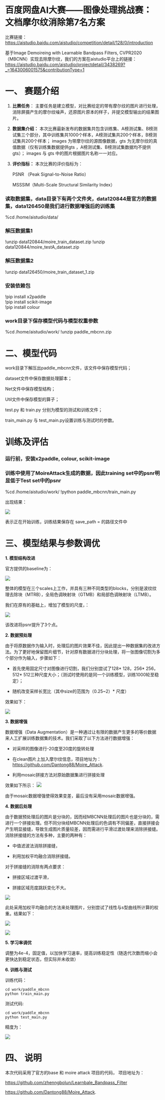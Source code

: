 # 百度网盘AI大赛——图像处理挑战赛：文档摩尔纹消除第7名方案

比赛链接：https://aistudio.baidu.com/aistudio/competition/detail/128/0/introduction

基于Image Demoireing with Learnable Bandpass Filters, CVPR2020（MBCNN）实现去除摩尔纹，我们的方案在aistudio平台上的链接：https://aistudio.baidu.com/aistudio/projectdetail/3438269?_=1643006001575&contributionType=1

# **一、 赛题介绍**

1. **比赛任务**： 主要任务是建立模型，对比赛给定的带有摩尔纹的图片进行处理，消除屏摄产生的摩尔纹噪声，还原图片原本的样子，并提交模型输出的结果图片。

2. **数据集介绍：** 本次比赛最新发布的数据集共包含训练集、A榜测试集、B榜测试集三个部分，其中训练集共1000个样本，A榜测试集共200个样本，B榜测试集共200个样本； images 为带摩尔纹的源图像数据，gts 为无摩尔纹的真值数据（仅有训练集数据提供gts ，A榜测试集、B榜测试集数据均不提供gts）； images 与 gts 中的图片根据图片名称一一对应。

3. **评价指标：** 本次比赛的评价指标为：

    PSNR （Peak Signal-to-Noise Ratio）

    MSSSIM（Multi-Scale Structural Similarity Index）


### 读取数据集，data目录下有两个文件夹，data120844是官方的数据集，data126450是我们进行数据增强后的训练集
%cd /home/aistudio/data/
### 解压数据集1
!unzip data120844/moire_train_dataset.zip
!unzip data120844/moire_testA_dataset.zip
### 解压数据集2
!unzip data126450/moire_train_dataset_1.zip


### 安装依赖包
!pip install x2paddle  
!pip install scikit-image  
!pip install colour


### work目录下保存模型代码与模型权重参数
%cd /home/aistudio/work/
!unzip paddle_mbcnn.zip


# 二、模型代码

work目录下解压出paddle_mbcnn文件，该文件中保存模型代码；

dataset文件中保存数据处理脚本；

Net文件中保存模型结构；

Util文件中保存模型的算子；

test.py 和 train.py 分别为模型的测试和训练文件；

train_main.py 与 test_main.py设置训练与测试时的参数。






# 训练及评估
### 运行前，安装x2paddle, colour, scikit-image
### 训练中使用了MoireAttack生成的数据，因此training set中的psnr明显低于Test set中的psnr
%cd /home/aistudio/work/
!python paddle_mbcnn/train_main.py





出现结果：

![](https://ai-studio-static-online.cdn.bcebos.com/d358b5da9d6740eda10a9ff967a3bdb0aa726a28f9994e908cc7fc7063d52368)


表示正在开始训练，训练结果保存在 save_path = 的路径文件中




# 三、模型结果与参数调优




**1. 模型结构改进**

官方提供的baseline为：

![](https://ai-studio-static-online.cdn.bcebos.com/cd3cf74d472e4b169f7084754aed1314dfe31eaa6f8d42c6a77ef78a119a13d7)


整体的模型在三个scales上工作，并具有三种不同类型的blocks，分别是波纹纹理去除块（MTRB），全局色调映射块（GTMB）和局部色调映射块（LTMB）。

我们在原有的基础上，增加了模型的尺度，：

![](https://ai-studio-static-online.cdn.bcebos.com/1e70315091df42a89c7b33131584463f50be6e70b3dc4efcae54a771f60ba1dd)


该改进将psnr提升了3个点。






**2. 数据预处理**

由于将原数据作为输入时，处理后的图片效果不佳，因此提出一种数据集的改进方法。为了更好地保留图片细节，针对原有数据进行分块处理，将一张图像切割为多个部分作为输入，步骤如下：

* 首先使用固定尺寸对图像进行切割，我们分别尝试了128* 128，256* 256，512* 512三种尺度大小；（测试时使用的是同一个训练模型，训练1000轮至稳定）；

* 随机改变采样长宽比（其中size的范围为（0.25~2）* 尺度）

效果如下：

![](https://ai-studio-static-online.cdn.bcebos.com/8d9b4665f4544bb4be427691f2b0dba852e03fe91ef04df49fbf06e37bfe3744)





**3. 数据增强**

数据增强（Data Augmentation）是一种通过让有限的数据产生更多的等价数据来人工扩展训练数据集的技术。我们采取了以下方法进行数据增强：

* 对采样的图像进行-20度至20度的旋转处理

* 在clean图片上加入摩尔纹信息，项目地址为：https://github.com/Dantong88/Moire_Attack.

* 利用mosaic拼接方法对原始数据集进行拼接处理

效果如下所示：
![](https://ai-studio-static-online.cdn.bcebos.com/520ee84fc5ab4eb0bfbb298ea5ec6300f61dc8d1afc04d87be4743e13cb930fa)


由于mosaic数据增强使得效果变差，最后没有采用mosaic数据增强。






**4. 数据后处理**

由于数据预处理后的图片是分块的，因而经MBCNN处理后的图片也是分块的，需进行一个拼接处理。但不同分块经MBCNN处理后的色调有不同偏差，直接拼接会产生明显接缝，导致生成图片质量较差，因而需进行平滑过渡处理来消除拼接缝。消除拼接缝的方法有多种，主要的两种有：

  * 中值滤波法消除拼接缝，

* 利用加权平均融合消除拼接缝。

对于拼接缝的消除有两点要求：

* 拼接区域过渡平滑，

* 拼接区域亮度跳跃变化不大。

![](https://ai-studio-static-online.cdn.bcebos.com/d526f2721dae45bf9f574c7ab6ff80ed5c500b2f53644c9da27d24e5a8e1f7cc)


此处采用加权平均融合的方法来处理图片，分别尝试了线性与s型曲线所计算的权重。结果如下：

  
![](https://ai-studio-static-online.cdn.bcebos.com/47aac85207ce43c68f02597af62bdd7550b8fd16a0d94431833d3cf79af3e654)


![](https://ai-studio-static-online.cdn.bcebos.com/5c78a8694cd54f529141ad29acc4add789a51e53b1054f75a73109e0d1c3340a)



**5. 学习率调优**

调整为4e-4，固定值，以加快学习速率，提高训练稳定性（随迭代次数而缩小会更快达到稳定状态，但实际并未收敛）







**6. 训练与测试**

训练代码：

```
cd work/paddle_mbcnn
python train_main.py
```

测试代码:
```
cd work/paddle_mbcnn
python test_main.py
```


精度为：

![](https://ai-studio-static-online.cdn.bcebos.com/4af2b1170c1249e79a98a5a2397ec2d707b80febfbdf406bbcd547f6a084752e)





# 四、 说明

本次代码采用了官方的base 和 moire attack 项目的代码，
项目地址为：

https://github.com/zhenngbolun/Learnbale_Bandpass_Filter

https://github.com/Dantong88/Moire_Attack.
